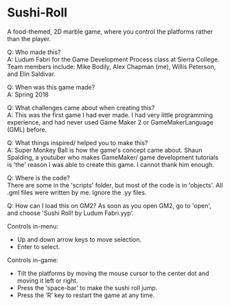 # Sushi-Roll
A food-themed, 2D marble game, where you control the platforms rather than the player.  

Q: Who made this?  
A: Ludum Fabri for the Game Development Process class at Sierra College. Team members include: Mike Bodily, Alex Chapman (me), Willis Peterson, and Elin Saldivar.  

Q: When was this game made?  
A: Spring 2018  
  
Q: What challenges came about when creating this?  
A: This was the first game I had ever made. I had very little programming experience, and had never used Game Maker 2 or GameMakerLanguage (GML) before.  
  
Q: What things inspired/ helped you to make this?  
A: Super Monkey Ball is how the game's concept came about. Shaun Spalding, a youtuber who makes GameMaker/ game development tutorials is 'the' reason I was able to create this game. I cannot thank him enough.  

Q: Where is the code?  
There are some in the 'scripts' folder, but most of the code is in 'objects'. All .gml files were written by me. Ignore the .yy files.  

Q: How can I load this on GM2?
As soon as you open GM2, go to 'open', and choose 'Sushi Roll! by Ludum Fabri.yyp'. 

Controls in-menu:  
 - Up and down arrow keys to move selection.  
 - Enter to select.  
  
Controls in-game:  
 - Tilt the platforms by moving the mouse cursor to the center dot and moving it left or right.  
 - Press the ‘space-bar’ to make the sushi roll jump.  
 - Press the ‘R’ key to restart the game at any time.  
